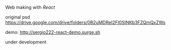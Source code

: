 Web making with *React*

original psd
https://drive.google.com/drive/folders/0B2uMDReI2FI0SlNKb3FZQmQxZWs

demo: http://sergio222-react-demo.surge.sh

under development
